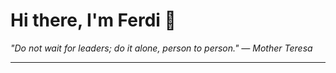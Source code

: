 <h1>Hi there, I'm Ferdi 👋</h1>

<p><em>
  "Do not wait for leaders; do it alone, person to person." — Mother Teresa
</em></p>

---
